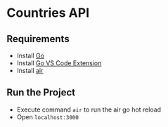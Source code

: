 # Countries API

## Requirements

- Install [Go](https://go.dev/dl/)
- Install [Go VS Code Extension](https://marketplace.visualstudio.com/items?itemName=golang.Go)
- Install [air](https://github.com/cosmtrek/air)

## Run the Project

- Execute command `air` to run the air go hot reload
- Open `localhost:3000`
